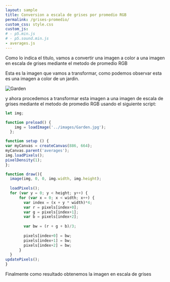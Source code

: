 ```yaml
---
layout: sample
title: Conversion a escala de grises por promedio RGB
permalink: /grises-promedio/
custom_css: style.css
custom_js:
# - p5.min.js
# - p5.sound.min.js
- averages.js
---
```

Como lo indica el titulo, vamos a convertir una imagen a color a una imagen en escala de grises mediante el metodo de promedio RGB

Esta es la imagen que vamos a transformar, como podemos observar esta es una imagen a color de un jardin.

<img src="../images/Garden.jpg" alt="Garden">

y ahora procedemos a transformar esta imagen a una imagen de escala de grises mediante el metodo de promedio RGB usando el siguiente script:

```js
let img;

function preload() {
    img = loadImage('../images/Garden.jpg');
  };

function setup () {
var myCanvas = createCanvas(886, 664);
myCanvas.parent('averages');
img.loadPixels();
pixelDensity(1);
};

function draw(){
  image(img, 0, 0, img.width, img.height);
  
  loadPixels();
  for (var y = 0; y < height; y++) {
      for (var x = 0; x < width; x++) {
        var index = (x + y * width)*4;
        var r = pixels[index+0];
        var g = pixels[index+1];
        var b = pixels[index+2];  
        
        var bw = (r + g + b)/3;
        
        pixels[index+0] = bw;
        pixels[index+1] = bw;
        pixels[index+2] = bw;
      }
  }
updatePixels();
}
```
Finalmente como resultado obtenemos la imagen en escala de grises
<div class="sketch-averages" id='averages'></div>